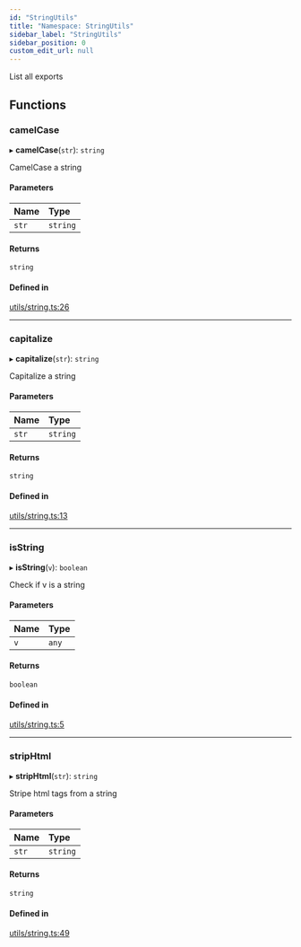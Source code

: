 ```yaml
---
id: "StringUtils"
title: "Namespace: StringUtils"
sidebar_label: "StringUtils"
sidebar_position: 0
custom_edit_url: null
---
```


List all exports

## Functions

### camelCase

▸ **camelCase**(`str`): `string`

CamelCase a string

#### Parameters

| Name | Type |
| :------ | :------ |
| `str` | `string` |

#### Returns

`string`

#### Defined in

[utils/string.ts:26](https://github.com/selfcommunity/community-ui/blob/8bbb33c/packages/sc-core/src/utils/string.ts#L26)

___

### capitalize

▸ **capitalize**(`str`): `string`

Capitalize a string

#### Parameters

| Name | Type |
| :------ | :------ |
| `str` | `string` |

#### Returns

`string`

#### Defined in

[utils/string.ts:13](https://github.com/selfcommunity/community-ui/blob/8bbb33c/packages/sc-core/src/utils/string.ts#L13)

___

### isString

▸ **isString**(`v`): `boolean`

Check if v is a string

#### Parameters

| Name | Type |
| :------ | :------ |
| `v` | `any` |

#### Returns

`boolean`

#### Defined in

[utils/string.ts:5](https://github.com/selfcommunity/community-ui/blob/8bbb33c/packages/sc-core/src/utils/string.ts#L5)

___

### stripHtml

▸ **stripHtml**(`str`): `string`

Stripe html tags from a string

#### Parameters

| Name | Type |
| :------ | :------ |
| `str` | `string` |

#### Returns

`string`

#### Defined in

[utils/string.ts:49](https://github.com/selfcommunity/community-ui/blob/8bbb33c/packages/sc-core/src/utils/string.ts#L49)
